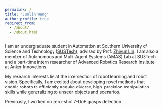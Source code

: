 ```yaml
---
permalink: /
title: "Junlin Wang"
author_profile: true
redirect_from: 
  - /about/
  - /about.html
---
```


I am an undergraduate student in Automation at Southern University of Science and Technology ([SUSTech](https://www.sustech.edu.cn/en/)), advised by Prof. [Zhiyun Lin](https://scholar.google.com/citations?user=ic9y2dIAAAAJ&hl=en). I am also a member of Autonomous and Multi-Agent Systems (AMAS) Lab at SUSTech and a part-time intern researcher of Advanced Robotics Research Institute at Anker Innovations.

My research interests lie at the intersection of robot learning and robot vision. Specifically, I am excited about developing novel methods that enable robots to efficiently acquire diverse, high-precision manipulation skills while generalizing to unseen objects and scenarios.

Previously, I worked on zero-shot 7-DoF grasps detection
